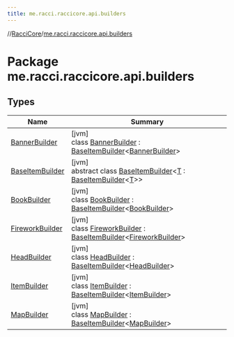 ```yaml
---
title: me.racci.raccicore.api.builders
---
```

//[RacciCore](../../index.html)/[me.racci.raccicore.api.builders](index.html)



# Package me.racci.raccicore.api.builders



## Types


| Name | Summary |
|---|---|
| [BannerBuilder](-banner-builder/index.html) | [jvm]<br>class [BannerBuilder](-banner-builder/index.html) : [BaseItemBuilder](-base-item-builder/index.html)&lt;[BannerBuilder](-banner-builder/index.html)&gt; |
| [BaseItemBuilder](-base-item-builder/index.html) | [jvm]<br>abstract class [BaseItemBuilder](-base-item-builder/index.html)&lt;[T](-base-item-builder/index.html) : [BaseItemBuilder](-base-item-builder/index.html)&lt;[T](-base-item-builder/index.html)&gt;&gt; |
| [BookBuilder](-book-builder/index.html) | [jvm]<br>class [BookBuilder](-book-builder/index.html) : [BaseItemBuilder](-base-item-builder/index.html)&lt;[BookBuilder](-book-builder/index.html)&gt; |
| [FireworkBuilder](-firework-builder/index.html) | [jvm]<br>class [FireworkBuilder](-firework-builder/index.html) : [BaseItemBuilder](-base-item-builder/index.html)&lt;[FireworkBuilder](-firework-builder/index.html)&gt; |
| [HeadBuilder](-head-builder/index.html) | [jvm]<br>class [HeadBuilder](-head-builder/index.html) : [BaseItemBuilder](-base-item-builder/index.html)&lt;[HeadBuilder](-head-builder/index.html)&gt; |
| [ItemBuilder](-item-builder/index.html) | [jvm]<br>class [ItemBuilder](-item-builder/index.html) : [BaseItemBuilder](-base-item-builder/index.html)&lt;[ItemBuilder](-item-builder/index.html)&gt; |
| [MapBuilder](-map-builder/index.html) | [jvm]<br>class [MapBuilder](-map-builder/index.html) : [BaseItemBuilder](-base-item-builder/index.html)&lt;[MapBuilder](-map-builder/index.html)&gt; |

